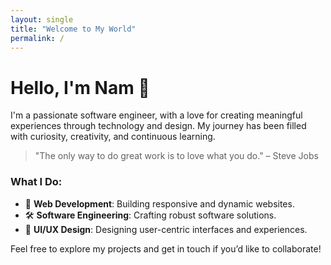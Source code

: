 ```yaml
---
layout: single
title: "Welcome to My World"
permalink: /
---
```


# Hello, I'm Nam 👋

I'm a passionate software engineer, with a love for creating meaningful experiences through technology and design. My journey has been filled with curiosity, creativity, and continuous learning.

> "The only way to do great work is to love what you do." – Steve Jobs

### What I Do:
- 🚀 **Web Development**: Building responsive and dynamic websites.
- 🛠️ **Software Engineering**: Crafting robust software solutions.
- 🎨 **UI/UX Design**: Designing user-centric interfaces and experiences.

Feel free to explore my projects and get in touch if you’d like to collaborate!